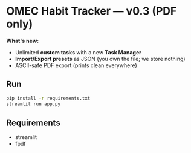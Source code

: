 
# OMEC Habit Tracker — v0.3 (PDF only)

**What's new:**
- Unlimited **custom tasks** with a new **Task Manager**
- **Import/Export presets** as JSON (you own the file; we store nothing)
- ASCII-safe PDF export (prints clean everywhere)

## Run
```bash
pip install -r requirements.txt
streamlit run app.py
```

## Requirements
- streamlit
- fpdf

